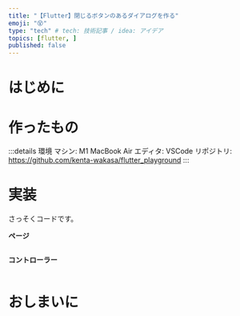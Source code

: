 ```yaml
---
title: "【Flutter】閉じるボタンのあるダイアログを作る"
emoji: "😵"
type: "tech" # tech: 技術記事 / idea: アイデア
topics: [flutter, ]
published: false
---
```


# はじめに

# 作ったもの


:::details 環境
マシン: M1 MacBook Air
エディタ: VSCode
リポジトリ: https://github.com/kenta-wakasa/flutter_playground
:::

# 実装

さっそくコードです。

**ページ**
```dart
```

**コントローラー**
```dart
```


# おしまいに

